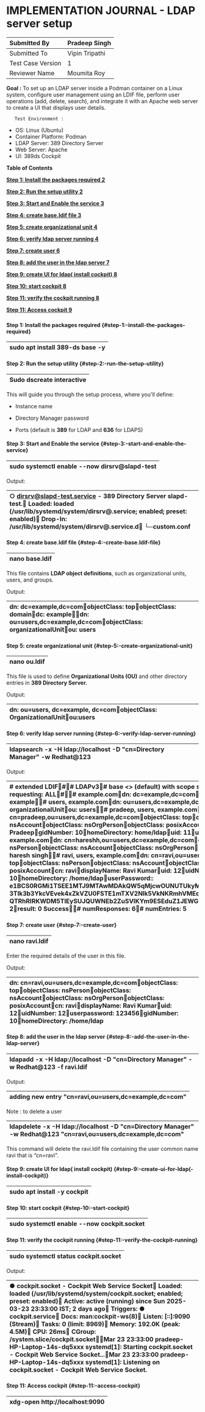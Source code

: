 #     **IMPLEMENTATION JOURNAL \- LDAP server setup**

 

| Submitted By | Pradeep Singh |
| :---- | :---- |
| Submitted To | Vipin Tripathi |
| Test Case Version | 1 |
| Reviewer  Name | Moumita Roy |

**Goal :**  To set up an LDAP server inside a Podman container on a Linux system, configure user management using an LDIF file, perform user operations (add, delete, search), and integrate it with an Apache web server to create a UI that displays user details.

       Test Environment : 

* OS: Linux (Ubuntu)  
* Container Platform: Podman  
* LDAP Server: 389 Directory Server  
* Web Server: Apache   
* UI: 389ds Cockpit

**Table of Contents**

[**Step 1: Install the packages required	2**](#step-1:-install-the-packages-required)

[**Step 2:  Run the setup utility	2**](#step-2:-run-the-setup-utility)

[**Step 3: Start and Enable the service	3**](#step-3:-start-and-enable-the-service)

[**Step 4: create base.ldif file	3**](#step-4:-create-base.ldif-file)

[**Step 5: create organizational unit	4**](#step-5:-create-organizational-unit)

[**Step 6: verify ldap server running	4**](#step-6:-verify-ldap-server-running)

[**Step 7: create user	6**](#step-7:-create-user)

[**Step 8: add the user in the ldap server	7**](#step-8:-add-the-user-in-the-ldap-server)

[**Step 9: create UI for ldap( install cockpit)	8**](#step-9:-create-ui-for-ldap\(-install-cockpit\))

[**Step 10: start cockpit	8**](#step-10:-start-cockpit)

[**Step 11: verify the cockpit running	8**](#step-11:-verify-the-cockpit-running)

[**Step 11: Access cockpit	9**](#step-11:-access-cockpit)

### 

#### Step 1: Install the packages required  {#step-1:-install-the-packages-required}

| sudo apt install 389\-ds base \-y |
| :---- |

#### Step 2:  Run the setup utility {#step-2:-run-the-setup-utility}

| Sudo dscreate interactive |
| :---- |

This will guide you through the setup process, where you'll define:

* Instance name

* Directory Manager password

* Ports (default is **389** for LDAP and **636** for LDAPS)

#### Step 3: Start and Enable the service {#step-3:-start-and-enable-the-service}

| sudo systemctl enable \--now dirsrv@slapd-test |
| :---- |

Output:

| ○ dirsrv@slapd-test.service \- 389 Directory Server slapd-test. 	Loaded: loaded (/usr/lib/systemd/system/dirsrv@.service; enabled; preset: enabled)	Drop-In: /usr/lib/systemd/system/dirsrv@.service.d         	└─custom.conf |
| :---- |

#### Step 4: create base.ldif file  {#step-4:-create-base.ldif-file}

| nano base.ldif |
| :---- |

This file contains **LDAP object definitions**, such as organizational units, users, and groups.

Output: 

| dn: dc=example,dc=comobjectClass: topobjectClass: domaindc: exampledn: ou=users,dc=example,dc=comobjectClass: organizationalUnitou: users |
| :---- |

#### Step 5: create organizational unit {#step-5:-create-organizational-unit}

| nano ou.ldif |
| :---- |

This file is used to define **Organizational Units (OU)** and other directory entries in **389 Directory Server.**

Output:

| dn: ou=users, dc=example, dc=comobjectClass: OrganizationalUnitou:users |
| :---- |

#### Step 6: verify ldap server running {#step-6:-verify-ldap-server-running}

| ldapsearch \-x \-H ldap://localhost \-D "cn=Directory Manager" \-w Redhat@123 |
| :---- |

Output:

| \# extended LDIF\#\# LDAPv3\# base \<\> (default) with scope subtree\# filter: (objectclass=\*)\# requesting: ALL\#\# example.comdn: dc=example,dc=comobjectClass: topobjectClass: domaindc: example\# users, example.comdn: ou=users,dc=example,dc=comobjectClass: topobjectClass: organizationalUnitou: users\# pradeep, users, example.comdn: cn=pradeep,ou=users,dc=example,dc=comobjectClass: topobjectClass: nsPersonobjectClass: nsAccountobjectClass: nsOrgPersonobjectClass: posixAccountcn: pradeepdisplayName: PradeepgidNumber: 10homeDirectory: home/ldapuid: 11uidNumber: 11\# hareshh, users, example.comdn: cn=hareshh,ou=users,dc=example,dc=comobjectClass: topobjectClass: nsPersonobjectClass: nsAccountobjectClass: nsOrgPersoncn: hareshhcn: harishdisplayName: haresh singh\# ravi, users, example.comdn: cn=ravi,ou=users,dc=example,dc=comobjectClass: topobjectClass: nsPersonobjectClass: nsAccountobjectClass: nsOrgPersonobjectClass: posixAccountcn: ravidisplayName: Ravi Kumaruid: 12uidNumber: 12gidNumber: 10homeDirectory: /home/ldapuserPassword:: e1BCS0RGMi1TSEE1MTJ9MTAwMDAkQW5qMjcwOUNUTUkyM05vMnFHQnJVNnVCQkE 3Tlk3b3YkcVEvek4xZkVZU0FSTE1mTXV2Nlk5VkNKRmhVMEdxVUlqNXhWdWYxTnZNSmdOMDZ4M3Av QTRhRlRKWDM5TlEySUJQUWNEb2ZuSVlKYm9ESEduZ1JEWGc9PQ==\# search resultsearch: 2result: 0 Success\# numResponses: 6\# numEntries: 5 |
| :---- |

#### Step 7: create user {#step-7:-create-user}

| nano ravi.ldif |
| :---- |

Enter the required details of the user in this file.

Output:

| dn: cn=ravi,ou=users,dc=example,dc=comobjectClass: topobjectClass: nsPersonobjectClass: nsAccountobjectClass: nsOrgPersonobjectClass: posixAccountcn: ravidisplayName: Ravi Kumaruid: 12uidNumber: 12userpassword: 123456gidNumber: 10homeDirectory: /home/ldap |
| :---- |

#### Step 8: add the user in the ldap server {#step-8:-add-the-user-in-the-ldap-server}

| ldapadd \-x \-H ldap://localhost \-D "cn=Directory Manager" \-w Redhat@123 \-f ravi.ldif |
| :---- |

Output:

| adding new entry "cn=ravi,ou=users,dc=example,dc=com" |
| :---- |

Note : to delete a user 

| ldapdelete \-x \-H ldap://localhost \-D "cn=Directory Manager" \-w Redhat@123 "cn=ravi,ou=users,dc=example,dc=com" |
| :---- |

This command will delete the ravi.ldif file containing the user common name ravi that is “cn=ravi”.

#### Step 9: create UI for ldap( install cockpit) {#step-9:-create-ui-for-ldap(-install-cockpit)}

| sudo apt install \-y cockpit |
| :---- |

#### Step 10: start cockpit {#step-10:-start-cockpit}

| sudo systemctl enable \--now cockpit.socket |
| :---- |

#### Step 11: verify the cockpit running  {#step-11:-verify-the-cockpit-running}

| sudo systemctl status cockpit.socket |
| :---- |

Output:

| ● cockpit.socket \- Cockpit Web Service Socket 	Loaded: loaded (/usr/lib/systemd/system/cockpit.socket; enabled; preset: enabled) 	Active: active (running) since Sun 2025-03-23 23:33:00 IST; 2 days ago   Triggers: ● cockpit.service   	Docs: man:cockpit-ws(8) 	Listen: \[::\]:9090 (Stream)  	Tasks: 0 (limit: 8969\) 	Memory: 192.0K (peak: 4.5M)    	CPU: 26ms 	CGroup: /system.slice/cockpit.socketMar 23 23:33:00 pradeep-HP-Laptop-14s-dq5xxx systemd\[1\]: Starting cockpit.socket \- Cockpit Web Service Socket...Mar 23 23:33:00 pradeep-HP-Laptop-14s-dq5xxx systemd\[1\]: Listening on cockpit.socket \- Cockpit Web Service Socket. |
| :---- |

#### Step 11: Access cockpit {#step-11:-access-cockpit}

| xdg-open http://localhost:9090 |
| :---- |

